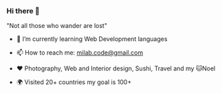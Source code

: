 ### Hi there 👋
"Not all those who wander are lost"

- 🌱 I’m currently learning Web Development languages

- 📫 How to reach me:
milab.code@gmail.com

- ❤️ Photography, Web and Interior design, Sushi, Travel and my 🐱Noel

- 🌍 Visited 20+ countries my goal is 100+
